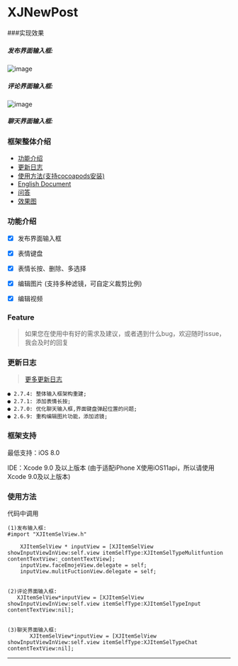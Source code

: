 # XJNewPost

###实现效果
##### 发布界面输入框:
![image](https://github.com/jxshunqiziran/XJInputView/blob/master/newPost.gif)
##### 评论界面输入框:
![image](https://github.com/jxshunqiziran/XJInputView/blob/master/comment.gif)
##### 聊天界面输入框:

### 框架整体介绍
* [功能介绍](#功能介绍)
* [更新日志](#更新日志)
* [使用方法(支持cocoapods安装)](#使用方法)
* [English Document](#English)
* [问答](#问答)
* [效果图](#效果图)

### <a id="功能介绍"></a>功能介绍
- [x] 发布界面输入框
- [x] 表情键盘
- [x] 表情长按、删除、多选择
- [x] 编辑图片 (支持多种滤镜，可自定义裁剪比例)
- [x] 编辑视频


### Feature

> 如果您在使用中有好的需求及建议，或者遇到什么bug，欢迎随时issue，我会及时的回复
 
### 更新日志
> [更多更新日志](https://github.com/longitachi/ZLPhotoBrowser/blob/master/UPDATELOG.md)
```
● 2.7.4: 整体输入框架构重建;
● 2.7.1: 添加表情长按;
● 2.7.0: 优化聊天输入框,界面键盘弹起位置的问题; 
● 2.6.9: 重构编辑图片功能，添加滤镜;

```

### 框架支持
最低支持：iOS 8.0 

IDE：Xcode 9.0 及以上版本 (由于适配iPhone X使用iOS11api，所以请使用Xcode 9.0及以上版本)

### <a id="使用方法"></a>使用方法


代码中调用
```objc
(1)发布输入框:
#import "XJItemSelView.h"
    
    XJItemSelView * inputView = [XJItemSelView showInputViewInView:self.view itemSelfType:XJItemSelTypeMulitfuntion contentTextView:_contentTextView];
    inputView.faceEmojeView.delegate = self;
    inputView.mulitFuctionView.delegate = self;
    
    
(2)评论界面输入框:
   XJItemSelView*inputView = [XJItemSelView showInputViewInView:self.view itemSelfType:XJItemSelTypeInput contentTextView:nil];
   
   
(3)聊天界面输入框:
       XJItemSelView*inputView = [XJItemSelView showInputViewInView:self.view itemSelfType:XJItemSelTypeChat contentTextView:nil];
```

------------------

